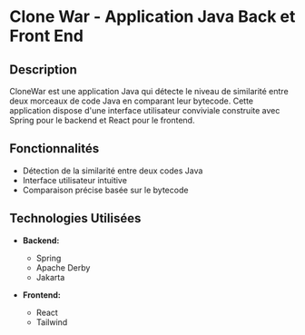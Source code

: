 # Clone War - Application Java Back et Front End

## Description
CloneWar est une application Java qui détecte le niveau de similarité entre deux morceaux de code Java en comparant leur bytecode. Cette application dispose d'une interface utilisateur conviviale construite avec Spring pour le backend et React pour le frontend.

## Fonctionnalités
- Détection de la similarité entre deux codes Java
- Interface utilisateur intuitive
- Comparaison précise basée sur le bytecode

## Technologies Utilisées
- **Backend:**
  - Spring
  - Apache Derby
  - Jakarta

- **Frontend:**
  - React
  - Tailwind
